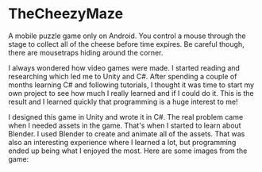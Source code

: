 # TheCheezyMaze

A mobile puzzle game only on Android. You control a mouse through the stage to collect all of the cheese before time expires. Be careful though, there are mousetraps hiding around the corner.

I always wondered how video games were made. I started reading and researching which led me to Unity and C#. After spending a couple of months learning C# and following tutorials, I thought it was time to start my own project to see how much I really learned and if I could do it. This is the result and I learned quickly that programming is a huge interest to me!

I designed this game in Unity and wrote it in C#. The real problem came when I needed assets in the game. That's when I started to learn about Blender. I used Blender to create and animate all of the assets. That was also an interesting experience where I learned a lot, but programming ended up being what I enjoyed the most. Here are some images from the game:

